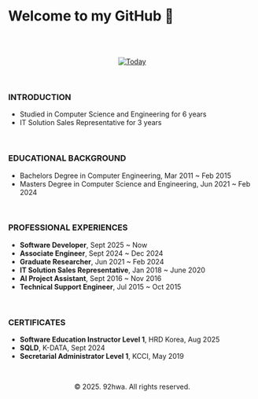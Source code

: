 <h1>Welcome to my GitHub 🥰</h1>

<br/>

<div align='center'>

<br/>

[![Today](https://myhits.vercel.app/api/hit/https%3A%2F%2Fgithub.com%2F92hwa%2F?color=red&label=Today&size=small)](https://myhits.vercel.app)

</div>

<br/>

<div>

<h3>INTRODUCTION</h3>

* Studied in Computer Science and Engineering for 6 years
* IT Solution Sales Representative for 3 years

<br/>

<h3>EDUCATIONAL BACKGROUND</h3>

* Bachelors Degree in Computer Engineering, Mar 2011 ~ Feb 2015
* Masters Degree in Computer Science and Engineering, Jun 2021 ~ Feb 2024

<br/>

<h3>PROFESSIONAL EXPERIENCES</h3>

* <b>Software Developer</b>, Sept 2025 ~ Now
* <b>Associate Engineer</b>, Sept 2024 ~ Dec 2024
* <b>Graduate Researcher</b>, Jun 2021 ~ Feb 2024
* <b>IT Solution Sales Representative</b>, Jan 2018 ~ June 2020
* <b>AI Project Assistant</b>, Sept 2016 ~ Nov 2016
* <b>Technical Support Engineer</b>, Jul 2015 ~ Oct 2015

<br/>

<h3>CERTIFICATES</h3>

* <b>Software Education Instructor Level 1</b>, HRD Korea, Aug 2025
* <b>SQLD</b>, K-DATA, Sept 2024
* <b>Secretarial Administrator Level 1</b>, KCCI, May 2019

</div> 

<br/>

<div align='center'>

© 2025. 92hwa. All rights reserved.

</div>
<!--
**92hwa/92hwa** is a ✨ _special_ ✨ repository because its `README.md` (this file) appears on your GitHub profile.

Here are some ideas to get you started:

- 🔭 I’m currently working on ...
- 🌱 I’m currently learning ...
- 👯 I’m looking to collaborate on ...
- 🤔 I’m looking for help with ...
- 💬 Ask me about ...
- 📫 How to reach me: ...
- 😄 Pronouns: ...
- ⚡ Fun fact: ...
-->
